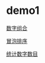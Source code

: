 # demo1
[数字组合](/demo_01/math_combination.cpp)

[冒泡排序](/demo_01/bubble_out.cpp)

[统计数字数目](/demo_01/statistic.cpp)
